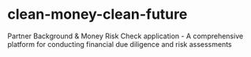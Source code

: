# clean-money-clean-future
Partner Background &amp; Money Risk Check application - A comprehensive platform for conducting financial due diligence and risk assessments
